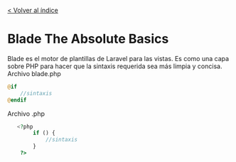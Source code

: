 [< Volver al índice](/docs/readme.md)

# Blade The Absolute Basics
Blade es el motor de plantillas de Laravel para las vistas. Es como una capa sobre PHP para hacer que la sintaxis requerida sea más limpia y concisa. 
Archivo blade.php
```php
@if
    //sintaxis
@endif
```
Archivo .php 
```php
   <?php
        if () {
            //sintaxis
        }
    ?>
```